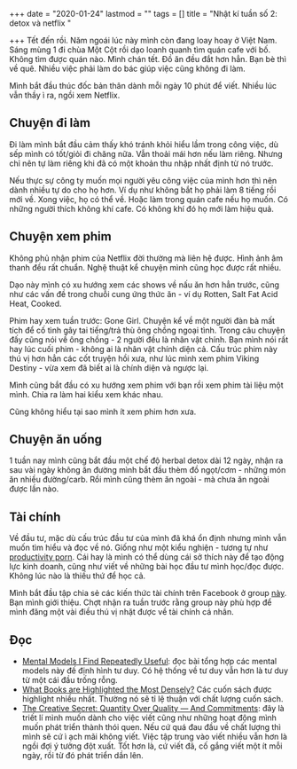 +++
date = "2020-01-24"
lastmod = ""
tags = []
title = "Nhật kí tuần số 2: detox và netflix "

+++
Tết đến rồi. Năm ngoái lúc này mình còn đang loay hoay ở Việt Nam. Sáng mùng 1 đi chùa Một Cột rồi dạo loanh quanh tìm quán cafe với bố. Không tìm được quán nào. Mình chán tết. Đồ ăn đều đắt hơn hẳn. Bạn bè thì về quê. Nhiều việc phải làm do bác giúp việc cũng không đi làm.

Mình bắt đầu thúc đốc bản thân dành mỗi ngày 10 phút để viết. Nhiều lúc vẫn thầy ì ra, ngồi xem Netflix.

## Chuyện đi làm

Đi làm mình bắt đầu cảm thấy khó tránh khỏi hiểu lầm trong công việc, dù sếp mình có tốt/giỏi đi chăng nữa. Vẫn thoải mái hơn nếu làm riêng. Nhưng chỉ nên tự làm riêng khi đã có một khoản thu nhập nhất định từ nó trước.

Nếu thực sự công ty muốn mọi người yêu công việc của mình hơn thì nên dành nhiều tự do cho họ hơn. Ví dụ như không bắt họ phải làm 8 tiếng rồi mới về. Xong việc, họ có thể về. Hoặc làm trong quán cafe nếu họ muốn. Có những người thích không khí cafe. Có không khí đó họ mới làm hiệu quả.

## Chuyện xem phim

Không phủ nhận phim của Netflix đời thường mà liên hệ được. Hình ảnh âm thanh đều rất chuẩn. Nghệ thuật kể chuyện mình cũng học được rất nhiều.

Dạo này mình có xu hướng xem các shows về nấu ăn hơn hẳn trước, cũng như các vấn đề trong chuỗi cung ứng thức ăn - ví dụ Rotten, Salt Fat Acid Heat, Cooked.

Phim hay xem tuần trước: Gone Girl. Chuyện kể về một người đàn bà mất tích để cố tình gây tai tiếng/trả thù ông chồng ngoại tình. Trong câu chuyện đấy cũng nói về ông chồng - 2 người đều là nhân vật chính. Bạn mình nói rất hay lúc cuối phim - không ai là nhân vật chính diện cả. Cấu trúc phim này thú vị hơn hẳn các cốt truyện hồi xưa, như lúc mình xem phim Viking Destiny - vừa xem đã biết ai là chính diện và ngược lại.

Mình cũng bắt đầu có xu hướng xem phim với bạn rồi xem phim tài liệu một mình. Chia ra làm hai kiểu xem khác nhau.

Cũng không hiểu tại sao mình ít xem phim hơn xưa.

## Chuyện ăn uống

1 tuần nay mình cũng bắt đầu một chế độ herbal detox dài 12 ngày, nhận ra sau vài ngày không ăn đường mình bắt đầu thèm đồ ngọt/cơm - những món ăn nhiều đường/carb. Rồi mình cũng thèm ăn ngoài - mà chưa ăn ngoài được lần nào.

## Tài chính

Về đầu tư, mặc dù cấu trúc đầu tư của mình đã khá ổn định nhưng mình vẫn muốn tìm hiểu và đọc về nó. Giống như một kiểu nghiện - tương tự như [productivity porn](https://blog.vivekhaldar.com/post/28465017852/productivity-porn). Cái hay là mình có thể dùng cái sở thích này để tạo động lực kinh doanh, cũng như viết về những bài học đầu tư mình học/đọc được. Không lúc nào là thiếu thứ để học cả.

Mình bắt đầu tập chia sẻ các kiến thức tài chính trên Facebook ở group [này](https://www.facebook.com/groups/2301957586685518/?epa=SEARCH_BOX). Bạn mình giới thiệu. Chợt nhận ra tuần trước rằng group này phù hợp để mình đăng một vài điều thú vị nhặt được về tài chính cá nhân. 

## Đọc

* [Mental Models I Find Repeatedly Useful](https://medium.com/@yegg/mental-models-i-find-repeatedly-useful-936f1cc405d): đọc bài tổng hợp các mental models này đế định hình tư duy. Có hệ thống về tư duy vẫn hơn là tư duy từ một cái đầu trống rỗng.
* [What Books are Highlighted the Most Densely?](https://blog.readwise.io/most-densely-highlighted-books-on-readwise) Các cuốn sách được highlight nhiều nhất. Thường nó sẽ tỉ lệ thuận với chất lượng cuốn sách.
* [The Creative Secret: Quantity Over Quality — And Commitments](https://thoughtcatalog.com/ryan-holiday/2014/01/the-creative-secret-quantity-over-quality-and-commitments): đây là triết lí mình muốn dành cho việc viết cũng như những hoạt động mình muốn phát triển thành thói quen. Nếu cứ quá đau đầu về chất lượng thì mình sẽ cứ ì ạch mãi không viết. Việc tập trung vào viết nhiều vẫn hơn là ngồi đợi ý tưởng đột xuất. Tốt hơn là, cứ viết đã, cố gắng viết một ít mỗi ngày, rồi từ đó phát triển dần lên.